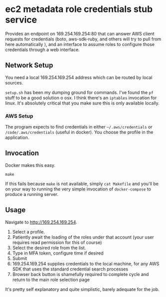 # ec2 metadata role credentials stub service

Provides an endpoint on 169.254.169.254:80 that can answer AWS client requests for credentials (boto, aws-sdk-ruby, and others will try to pull from here automatically ),  and an interface to assume roles to configure those credentials through a web interface.  

## Network Setup

You need a local 169.254.169.254 address which can be routed by local sources.  

`setup.sh` has been my dumping ground for commands.  I've found the `pf` stuff to be a good solution o osx.  I think there's an `iptables` invocation for linux.  It's absolutely critical that you make sure this is only available locally.  

### AWS Setup

The program expects to find credentials in either `~/.aws/credentials` or `/code/.aws/credentials` (useful in docker).  You choose the profile in the application.  

## Invocation

Docker makes this easy.

```
make
```

If this fails because `make` is not available, simply `cat Makefile` and you'll be on your way to running the very simple invocation of `docker-compose` to produce a running server.  

## Usage

Navigate to http://169.254.169.254.

1. Select a profile.
2. Patiently await the loading of the roles under that account (your user requires read permission for this of course)
3. Select the desired role from the list.
4. Type in MFA token, configure time if desired
5. Submit
7. 169.254.169.254 supplies credentials to the local machine, for any AWS SDK that uses the standard credential search processes  
8. Browser back button is shamefully required to complete cycle and return to the main role selection page

It's pretty self explanatory and quite simplistic, barely adequate for the job.  
